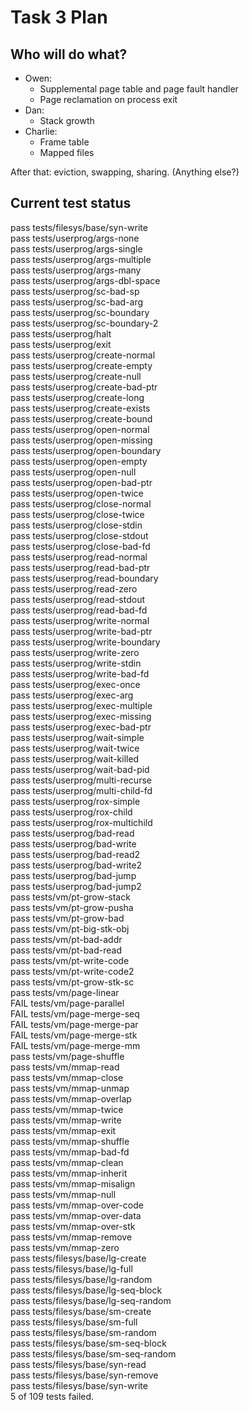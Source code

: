 Task 3 Plan
===========

Who will do what?
-----------------
* Owen:
    * Supplemental page table and page fault handler
    * Page reclamation on process exit
* Dan:
    * Stack growth
* Charlie:
    * Frame table
    * Mapped files

After that: eviction, swapping, sharing. (Anything else?)

Current test status
-------------------

pass tests/filesys/base/syn-write  
pass tests/userprog/args-none  
pass tests/userprog/args-single  
pass tests/userprog/args-multiple  
pass tests/userprog/args-many  
pass tests/userprog/args-dbl-space  
pass tests/userprog/sc-bad-sp  
pass tests/userprog/sc-bad-arg  
pass tests/userprog/sc-boundary  
pass tests/userprog/sc-boundary-2  
pass tests/userprog/halt  
pass tests/userprog/exit  
pass tests/userprog/create-normal  
pass tests/userprog/create-empty  
pass tests/userprog/create-null  
pass tests/userprog/create-bad-ptr  
pass tests/userprog/create-long  
pass tests/userprog/create-exists  
pass tests/userprog/create-bound  
pass tests/userprog/open-normal  
pass tests/userprog/open-missing  
pass tests/userprog/open-boundary  
pass tests/userprog/open-empty  
pass tests/userprog/open-null  
pass tests/userprog/open-bad-ptr  
pass tests/userprog/open-twice  
pass tests/userprog/close-normal  
pass tests/userprog/close-twice  
pass tests/userprog/close-stdin  
pass tests/userprog/close-stdout  
pass tests/userprog/close-bad-fd  
pass tests/userprog/read-normal  
pass tests/userprog/read-bad-ptr  
pass tests/userprog/read-boundary  
pass tests/userprog/read-zero  
pass tests/userprog/read-stdout  
pass tests/userprog/read-bad-fd  
pass tests/userprog/write-normal  
pass tests/userprog/write-bad-ptr  
pass tests/userprog/write-boundary  
pass tests/userprog/write-zero  
pass tests/userprog/write-stdin  
pass tests/userprog/write-bad-fd  
pass tests/userprog/exec-once  
pass tests/userprog/exec-arg  
pass tests/userprog/exec-multiple  
pass tests/userprog/exec-missing  
pass tests/userprog/exec-bad-ptr  
pass tests/userprog/wait-simple  
pass tests/userprog/wait-twice  
pass tests/userprog/wait-killed  
pass tests/userprog/wait-bad-pid  
pass tests/userprog/multi-recurse  
pass tests/userprog/multi-child-fd  
pass tests/userprog/rox-simple  
pass tests/userprog/rox-child  
pass tests/userprog/rox-multichild  
pass tests/userprog/bad-read  
pass tests/userprog/bad-write  
pass tests/userprog/bad-read2  
pass tests/userprog/bad-write2  
pass tests/userprog/bad-jump  
pass tests/userprog/bad-jump2  
pass tests/vm/pt-grow-stack  
pass tests/vm/pt-grow-pusha  
pass tests/vm/pt-grow-bad  
pass tests/vm/pt-big-stk-obj  
pass tests/vm/pt-bad-addr  
pass tests/vm/pt-bad-read  
pass tests/vm/pt-write-code  
pass tests/vm/pt-write-code2  
pass tests/vm/pt-grow-stk-sc  
pass tests/vm/page-linear  
FAIL tests/vm/page-parallel  
FAIL tests/vm/page-merge-seq  
FAIL tests/vm/page-merge-par  
FAIL tests/vm/page-merge-stk  
FAIL tests/vm/page-merge-mm  
pass tests/vm/page-shuffle  
pass tests/vm/mmap-read  
pass tests/vm/mmap-close  
pass tests/vm/mmap-unmap  
pass tests/vm/mmap-overlap  
pass tests/vm/mmap-twice  
pass tests/vm/mmap-write  
pass tests/vm/mmap-exit  
pass tests/vm/mmap-shuffle  
pass tests/vm/mmap-bad-fd  
pass tests/vm/mmap-clean  
pass tests/vm/mmap-inherit  
pass tests/vm/mmap-misalign  
pass tests/vm/mmap-null  
pass tests/vm/mmap-over-code  
pass tests/vm/mmap-over-data  
pass tests/vm/mmap-over-stk  
pass tests/vm/mmap-remove  
pass tests/vm/mmap-zero  
pass tests/filesys/base/lg-create  
pass tests/filesys/base/lg-full  
pass tests/filesys/base/lg-random  
pass tests/filesys/base/lg-seq-block  
pass tests/filesys/base/lg-seq-random  
pass tests/filesys/base/sm-create  
pass tests/filesys/base/sm-full  
pass tests/filesys/base/sm-random  
pass tests/filesys/base/sm-seq-block  
pass tests/filesys/base/sm-seq-random  
pass tests/filesys/base/syn-read  
pass tests/filesys/base/syn-remove  
pass tests/filesys/base/syn-write  
5 of 109 tests failed.  
